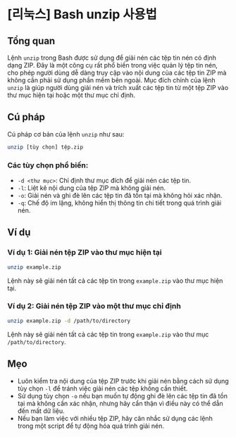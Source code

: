# [리눅스] Bash unzip 사용법

## Tổng quan
Lệnh `unzip` trong Bash được sử dụng để giải nén các tệp tin nén có định dạng ZIP. Đây là một công cụ rất phổ biến trong việc quản lý tệp tin nén, cho phép người dùng dễ dàng truy cập vào nội dung của các tệp tin ZIP mà không cần phải sử dụng phần mềm bên ngoài. Mục đích chính của lệnh `unzip` là giúp người dùng giải nén và trích xuất các tệp tin từ một tệp ZIP vào thư mục hiện tại hoặc một thư mục chỉ định.

## Cú pháp
Cú pháp cơ bản của lệnh `unzip` như sau:

```bash
unzip [tùy chọn] tệp.zip
```

### Các tùy chọn phổ biến:
- `-d <thư mục>`: Chỉ định thư mục đích để giải nén các tệp tin.
- `-l`: Liệt kê nội dung của tệp ZIP mà không giải nén.
- `-o`: Giải nén và ghi đè lên các tệp tin đã tồn tại mà không hỏi xác nhận.
- `-q`: Chế độ im lặng, không hiển thị thông tin chi tiết trong quá trình giải nén.

## Ví dụ
### Ví dụ 1: Giải nén tệp ZIP vào thư mục hiện tại
```bash
unzip example.zip
```
Lệnh này sẽ giải nén tất cả các tệp tin trong `example.zip` vào thư mục hiện tại.

### Ví dụ 2: Giải nén tệp ZIP vào một thư mục chỉ định
```bash
unzip example.zip -d /path/to/directory
```
Lệnh này sẽ giải nén tất cả các tệp tin trong `example.zip` vào thư mục `/path/to/directory`.

## Mẹo
- Luôn kiểm tra nội dung của tệp ZIP trước khi giải nén bằng cách sử dụng tùy chọn `-l` để tránh việc giải nén các tệp không cần thiết.
- Sử dụng tùy chọn `-o` nếu bạn muốn tự động ghi đè lên các tệp tin đã tồn tại mà không cần xác nhận, nhưng hãy cẩn thận vì điều này có thể dẫn đến mất dữ liệu.
- Nếu bạn làm việc với nhiều tệp ZIP, hãy cân nhắc sử dụng các lệnh trong một script để tự động hóa quá trình giải nén.